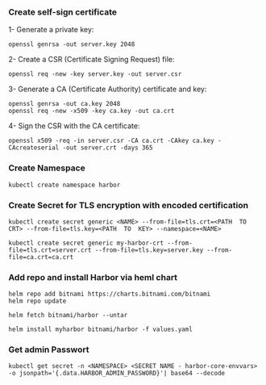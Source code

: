 
### Create self-sign certificate

1- Generate a private key:
```
openssl genrsa -out server.key 2048
```
2- Create a CSR (Certificate Signing Request) file:
```
openssl req -new -key server.key -out server.csr
```
3- Generate a CA (Certificate Authority) certificate and key:
```
openssl genrsa -out ca.key 2048
openssl req -new -x509 -key ca.key -out ca.crt
```

4- Sign the CSR with the CA certificate:
```
openssl x509 -req -in server.csr -CA ca.crt -CAkey ca.key -CAcreateserial -out server.crt -days 365
```
### Create Namespace
```
kubectl create namespace harbor
```
### Create Secret for TLS encryption with encoded certification
```
kubectl create secret generic <NAME> --from-file=tls.crt=<PATH  TO  CRT> --from-file=tls.key=<PATH  TO  KEY> --namespace=<NAME>

kubectl create secret generic my-harbor-crt --from-file=tls.crt=server.crt --from-file=tls.key=server.key --from-file=ca.crt=ca.crt
```
  

### Add repo and install Harbor via heml chart
```
helm repo add bitnami https://charts.bitnami.com/bitnami
helm repo update
```
```
helm fetch bitnami/harbor --untar
```
```
helm install myharbor bitnami/harbor -f values.yaml
``` 
###  Get admin Passwort
```
kubectl get secret -n <NAMESPACE> <SECRET NAME - harbor-core-envvars> -o jsonpath='{.data.HARBOR_ADMIN_PASSWORD}'| base64 --decode
```
